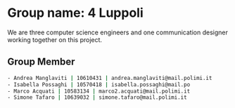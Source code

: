 # Group name: 4 Luppoli

We are three computer science engineers and one communication designer working together on this project. 

## Group Member


```bash
- Andrea Manglaviti | 10610431 | andrea.manglaviti@mail.polimi.it
- Isabella Possaghi | 10570418 | isabella.possaghi@mail.po
- Marco Acquati | 10583134 | marco2.acquati@mail.polimi.it
- Simone Tafaro | 10639032 | simone.tafaro@mail.polimi.it
```